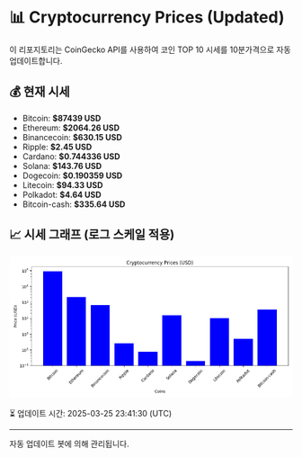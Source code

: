 
# 📊 Cryptocurrency Prices (Updated)

이 리포지토리는 CoinGecko API를 사용하여 코인 TOP 10 시세를 10분가격으로 자동 업데이트합니다.

## 💰 현재 시세
- Bitcoin: **$87439 USD**
- Ethereum: **$2064.26 USD**
- Binancecoin: **$630.15 USD**
- Ripple: **$2.45 USD**
- Cardano: **$0.744336 USD**
- Solana: **$143.76 USD**
- Dogecoin: **$0.190359 USD**
- Litecoin: **$94.33 USD**
- Polkadot: **$4.64 USD**
- Bitcoin-cash: **$335.64 USD**

## 📈 시세 그래프 (로그 스케일 적용)
![Crypto Prices](crypto_prices.png)

⏳ 업데이트 시간: 2025-03-25 23:41:30 (UTC)

---
자동 업데이트 봇에 의해 관리됩니다.
